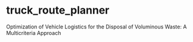 # truck_route_planner
Optimization of Vehicle Logistics for the Disposal of Voluminous Waste: A Multicriteria Approach
